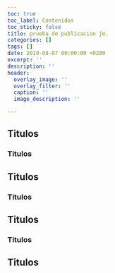 ```yaml
---
toc: true
toc_label: Contenidos
toc_sticky: false
title: prueba de publicacion je.
categories: []
tags: []
date: 2019-08-07 00:00:00 +0200
excerpt: ''
description: ''
header:
  overlay_image: ''
  overlay_filter: ''
  caption: ''
  image_description: ''

---
```


## Titulos

### Titulos

## Titulos

### Titulos

## Titulos

### Titulos

## Titulos